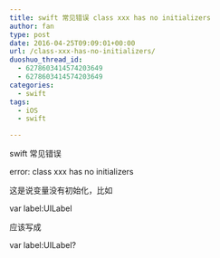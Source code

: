 ```yaml
---
title: swift 常见错误 class xxx has no initializers
author: fan
type: post
date: 2016-04-25T09:09:01+00:00
url: /class-xxx-has-no-initializers/
duoshuo_thread_id:
  - 6278603414574203649
  - 6278603414574203649
categories:
  - swift
tags:
  - iOS
  - swift

---
```

swift 常见错误
  
error: class xxx has no initializers
  
这是说变量没有初始化，比如
    
var label:UILabel
      
应该写成
      
var label:UILabel?